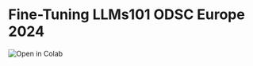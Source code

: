 # Fine-Tuning LLMs101 ODSC Europe 2024

![Open in Colab](https://colab.research.google.com/github/dvgodoy/FineTuningLLMs101_ODSC_Europe2024/blob/main/FineTuningLLMs101.ipynb)
